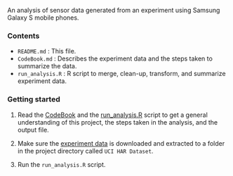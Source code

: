 
An analysis of sensor data generated from an experiment using Samsung Galaxy S mobile phones.

### Contents

 - `README.md`      : This file. 
 - `CodeBook.md`    : Describes the experiment data and the steps taken to summarize the data.
 - `run_analysis.R` : R script to merge, clean-up, transform, and summarize experiment data.
  

### Getting started

  1. Read the [CodeBook](CodeBook.md) and the [run_analysis.R](run_analysis.R) script to get a general understanding of this project, the steps taken in the analysis, and the output file.
  
  2. Make sure the [experiment data](https://d396qusza40orc.cloudfront.net/getdata%2Fprojectfiles%2FUCI%20HAR%20Dataset.zip) is downloaded and extracted to a folder in the project directory called `UCI HAR Dataset`.
  
  3. Run the `run_analysis.R` script.

